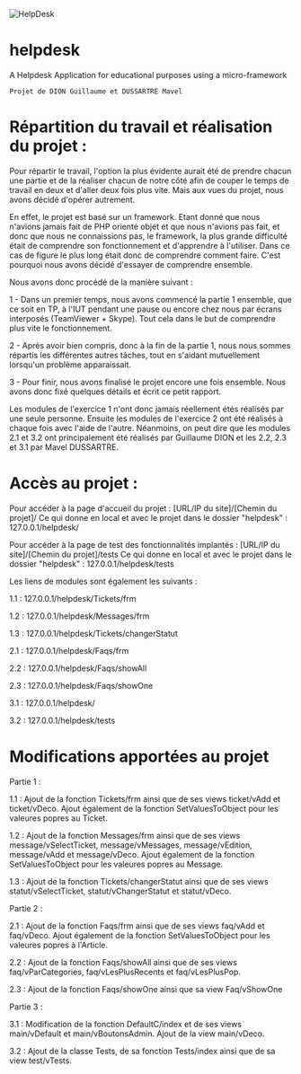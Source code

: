 ![HelpDesk](http://angular.kobject.net/git/phalconist/helpdeskGitImage.png "HelpDesk")
# helpdesk
A Helpdesk Application for educational purposes using a micro-framework

    Projet de DION Guillaume et DUSSARTRE Mavel

# Répartition du travail et réalisation du projet :
Pour répartir le travail, l'option la plus évidente aurait été de prendre chacun une partie et de la réaliser chacun de notre côté afin de couper le temps de travail en deux et d'aller deux fois plus vite.
Mais aux vues du projet, nous avons décidé d'opérer autrement.

En effet, le projet est basé sur un framework. Etant donné que nous n'avions jamais fait de PHP orienté objet et que nous n'avions pas fait, et donc que nous ne connaissions pas, le framework, la plus grande difficulté était de comprendre son fonctionnement et d'apprendre à l'utiliser.
Dans ce cas de figure le plus long était donc de comprendre comment faire. C'est pourquoi nous avons décidé d'essayer de comprendre ensemble.

Nous avons donc procédé de la manière suivant :

1 - Dans un premier temps, nous avons commencé la partie 1 ensemble, que ce soit en TP, à l'IUT pendant une pause ou encore chez nous par écrans interposés (TeamViewer + Skype). Tout cela dans le but de comprendre plus vite le fonctionnement.

2 - Après avoir bien compris, donc à la fin de la partie 1, nous nous sommes répartis les différentes autres tâches, tout en s'aidant mutuellement lorsqu'un problème apparaissait.

3 - Pour finir, nous avons finalisé le projet encore une fois ensemble. Nous avons donc fixé quelques détails et écrit ce petit rapport.

Les modules de l'exercice 1 n'ont donc jamais réellement étés réalisés par une seule personne. Ensuite les modules de l'exercice 2 ont été réalisés à chaque fois avec l'aide de l'autre.
Néanmoins, on peut dire que les modules 2.1 et 3.2 ont principalement été réalisés par Guillaume DION et les 2.2, 2.3 et 3.1 par Mavel DUSSARTRE.

# Accès au projet :
Pour accéder à la page d'accueil du projet :
[URL/IP du site]/[Chemin du projet]/
Ce qui donne en local et avec le projet dans le dossier "helpdesk" : 
127.0.0.1/helpdesk/

Pour accéder à la page de test des fonctionnalités implantés :
[URL/IP du site]/[Chemin du projet]/tests
Ce qui donne en local et avec le projet dans le dossier "helpdesk" : 
127.0.0.1/helpdesk/tests

Les liens de modules sont également les suivants :

1.1 : 127.0.0.1/helpdesk/Tickets/frm

1.2 : 127.0.0.1/helpdesk/Messages/frm

1.3 : 127.0.0.1/helpdesk/Tickets/changerStatut

2.1 : 127.0.0.1/helpdesk/Faqs/frm

2.2 : 127.0.0.1/helpdesk/Faqs/showAll

2.3 : 127.0.0.1/helpdesk/Faqs/showOne

3.1 : 127.0.0.1/helpdesk/

3.2 : 127.0.0.1/helpdesk/tests


# Modifications apportées au projet


Partie 1 : 


1.1 : Ajout de la fonction Tickets/frm ainsi que de ses views ticket/vAdd et ticket/vDeco. Ajout également de la fonction SetValuesToObject pour les valeures popres au Ticket. 

1.2 : Ajout de la fonction Messages/frm ainsi que de ses views message/vSelectTicket, message/vMessages, message/vEdition, message/vAdd et message/vDeco. Ajout également de la fonction SetValuesToObject pour les valeures popres au Message. 

1.3 : Ajout de la fonction Tickets/changerStatut ainsi que de ses views statut/vSelectTicket, statut/vChangerStatut et statut/vDeco.


Partie 2 : 


2.1 : Ajout de la fonction Faqs/frm ainsi que de ses views faq/vAdd et faq/vDeco. Ajout également de la fonction SetValuesToObject pour les valeures popres à l'Article.

2.2 : Ajout de la fonction Faqs/showAll ainsi que de ses views faq/vParCategories, faq/vLesPlusRecents et faq/vLesPlusPop.

2.3 : Ajout de la fonction Faqs/showOne ainsi que sa view Faq/vShowOne


Partie 3 : 


3.1 : Modification de la fonction DefaultC/index et de ses views main/vDefault et main/vBoutonsAdmin. Ajout de la view main/vDeco.

3.2 : Ajout de la classe Tests, de sa fonction Tests/index ainsi que de sa view test/vTests.